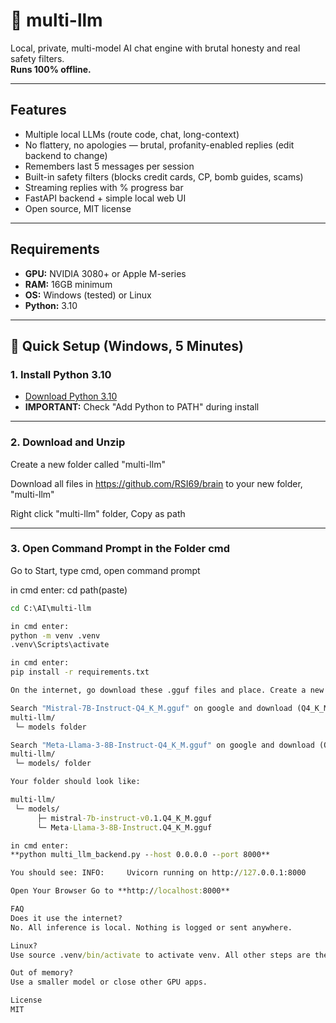# 🧠 multi-llm

Local, private, multi-model AI chat engine with brutal honesty and real safety filters.  
**Runs 100% offline.**

---

## Features

- Multiple local LLMs (route code, chat, long-context)
- No flattery, no apologies — brutal, profanity-enabled replies (edit backend to change)
- Remembers last 5 messages per session
- Built-in safety filters (blocks credit cards, CP, bomb guides, scams)
- Streaming replies with % progress bar
- FastAPI backend + simple local web UI
- Open source, MIT license

---

## Requirements

- **GPU:** NVIDIA 3080+ or Apple M-series  
- **RAM:** 16GB minimum  
- **OS:** Windows (tested) or Linux  
- **Python:** 3.10

---

## 🚀 Quick Setup (Windows, 5 Minutes)

### 1. Install Python 3.10

- [Download Python 3.10](https://www.python.org/downloads/release/python-3100/)
- **IMPORTANT:** Check "Add Python to PATH" during install

---

### 2. Download and Unzip

Create a new folder called "multi-llm"

Download all files in https://github.com/RSI69/brain to your new folder, "multi-llm"

Right click "multi-llm" folder, Copy as path

---

### 3. Open Command Prompt in the Folder cmd

Go to Start, type cmd, open command prompt

in cmd enter:
cd path(paste) 

```cmd example
cd C:\AI\multi-llm

in cmd enter:
python -m venv .venv
.venv\Scripts\activate

in cmd enter:
pip install -r requirements.txt

On the internet, go download these .gguf files and place. Create a new folder in the multi-llm folder, and name it "models":

Search "Mistral-7B-Instruct-Q4_K_M.gguf" on google and download (Q4_K_M version), save in:                     https://huggingface.co/TheBloke/Mistral-7B-Instruct-v0.2-GGUF/blob/main/mistral-7b-instruct-v0.2.Q4_K_M.gguf
multi-llm/
 └─ models folder 

Search "Meta-Llama-3-8B-Instruct-Q4_K_M.gguf" on google and download (Q4_K_M version), save in:                 https://huggingface.co/QuantFactory/Meta-Llama-3-8B-Instruct-GGUF/blob/main/Meta-Llama-3-8B-Instruct.Q4_K_M.gguf
multi-llm/
 └─ models/ folder 

Your folder should look like:

multi-llm/
 └─ models/
      ├─ mistral-7b-instruct-v0.1.Q4_K_M.gguf
      └─ Meta-Llama-3-8B-Instruct.Q4_K_M.gguf

in cmd enter:
**python multi_llm_backend.py --host 0.0.0.0 --port 8000**

You should see: INFO:     Uvicorn running on http://127.0.0.1:8000

Open Your Browser Go to **http://localhost:8000**

FAQ
Does it use the internet?
No. All inference is local. Nothing is logged or sent anywhere.

Linux?
Use source .venv/bin/activate to activate venv. All other steps are the same.

Out of memory?
Use a smaller model or close other GPU apps.

License
MIT
